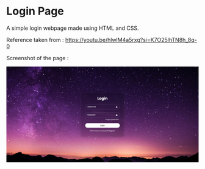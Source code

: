 
# Login Page
A simple login webpage made using HTML and CSS.

Reference taken from : https://youtu.be/hlwlM4a5rxg?si=K7O25lhTN8h_8q-0

Screenshot of the page :

![App Screenshot](https://github.com/watashiwaaniket/loginPage/blob/master/Screenshot/loginPage.png)
